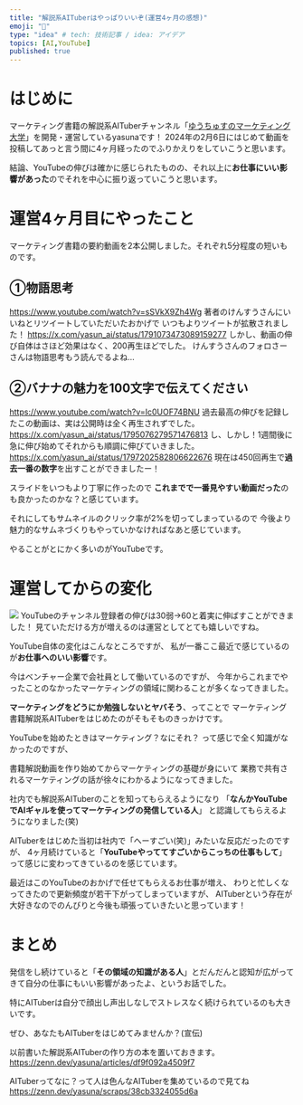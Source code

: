 ```yaml
---
title: "解説系AITuberはやっぱりいいぞ(運営4ヶ月の感想)"
emoji: "🐯"
type: "idea" # tech: 技術記事 / idea: アイデア
topics: [AI,YouTube]
published: true
---
```

# はじめに
マーケティング書籍の解説系AITuberチャンネル「[ゆうちゅすのマーケティング大学](https://www.youtube.com/@sns-university)」を開発・運営しているyasunaです！
2024年の2月6日にはじめて動画を投稿してあっと言う間に4ヶ月経ったのでふりかえりをしていこうと思います。

結論、YouTubeの伸びは確かに感じられたものの、それ以上に**お仕事にいい影響があった**のでそれを中心に振り返っていこうと思います。

# 運営4ヶ月目にやったこと
マーケティング書籍の要約動画を2本公開しました。それぞれ5分程度の短いものです。
## ①物語思考
https://www.youtube.com/watch?v=sSVkX9Zh4Wg
著者のけんすうさんにいいねとリツイートしていただいたおかげで
いつもよりツイートが拡散されました！
https://x.com/yasun_ai/status/1791073473089159277
しかし、動画の伸び自体はさほど効果はなく、200再生ほどでした。
けんすうさんのフォロさーさんは物語思考もう読んでるよね...

## ②バナナの魅力を100文字で伝えてください
https://www.youtube.com/watch?v=Ic0UOF74BNU
過去最高の伸びを記録したこの動画は、実は公開時は全く再生されずでした。
https://x.com/yasun_ai/status/1795076279571476813
し、しかし！1週間後に急に伸び始めてそれからも順調に伸びていきました。
https://x.com/yasun_ai/status/1797202582806622676
現在は450回再生で**過去一番の数字**を出すことができましたー！

スライドをいつもより丁寧に作ったので
**これまでで一番見やすい動画だった**のも良かったのかな？と感じています。

それにしてもサムネイルのクリック率が2%を切ってしまっているので
今後より魅力的なサムネづくりもやっていかなければなあと感じています。

やることがとにかく多いのがYouTubeです。

# 運営してからの変化
![](https://storage.googleapis.com/zenn-user-upload/1a5c6f735a11-20240618.png)
YouTubeのチャンネル登録者の伸びは30弱→60と着実に伸ばすことができました！
見ていただける方が増えるのは運営としてとても嬉しいですね。

YouTube自体の変化はこんなところですが、
私が一番ここ最近で感じているのが**お仕事へのいい影響**です。

今はベンチャー企業で会社員として働いているのですが、
今年からこれまでやったことのなかったマーケティングの領域に関わることが多くなってきました。

**マーケティングをどうにか勉強しないとヤバそう**、ってことで
マーケティング書籍解説系AITuberをはじめたのがそもそものきっかけです。

YouTubeを始めたときはマーケティング？なにそれ？
って感じで全く知識がなかったのですが、

書籍解説動画を作り始めてからマーケティングの基礎が身にいて
業務で共有されるマーケティングの話が徐々にわかるようになってきました。

社内でも解説系AITuberのことを知ってもらえるようになり
「**なんかYouTubeでAIギャルを使ってマーケティングの発信している人**」
と認識してもらえるようになりました(笑)

AITuberをはじめた当初は社内で「へーすごい(笑)」みたいな反応だったのですが、
4ヶ月続けていると「**YouTubeやっててすごいからこっちの仕事もして**」
って感じに変わってきているのを感じています。

最近はこのYouTubeのおかげで任せてもらえるお仕事が増え、
わりと忙しくなってきたので更新頻度が若干下がってしまっていますが、
AITuberという存在が大好きなのでのんびりと今後も頑張っていきたいと思っています！

# まとめ
発信をし続けていると「**その領域の知識がある人**」とだんだんと認知が広がってきて自分の仕事にもいい影響があったよ、というお話でした。

特にAITuberは自分で顔出し声出しなしでストレスなく続けられているのも大きいです。

ぜひ、あなたもAITuberをはじめてみませんか？(宣伝)

以前書いた解説系AITuberの作り方の本を置いておきます。
https://zenn.dev/yasuna/articles/df9f092a4509f7

AITuberってなに？って人は色んなAITuberを集めているので見てね
https://zenn.dev/yasuna/scraps/38cb3324055d6a